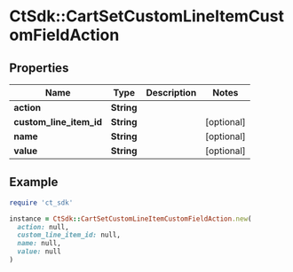 # CtSdk::CartSetCustomLineItemCustomFieldAction

## Properties

| Name | Type | Description | Notes |
| ---- | ---- | ----------- | ----- |
| **action** | **String** |  |  |
| **custom_line_item_id** | **String** |  | [optional] |
| **name** | **String** |  | [optional] |
| **value** | **String** |  | [optional] |

## Example

```ruby
require 'ct_sdk'

instance = CtSdk::CartSetCustomLineItemCustomFieldAction.new(
  action: null,
  custom_line_item_id: null,
  name: null,
  value: null
)
```

